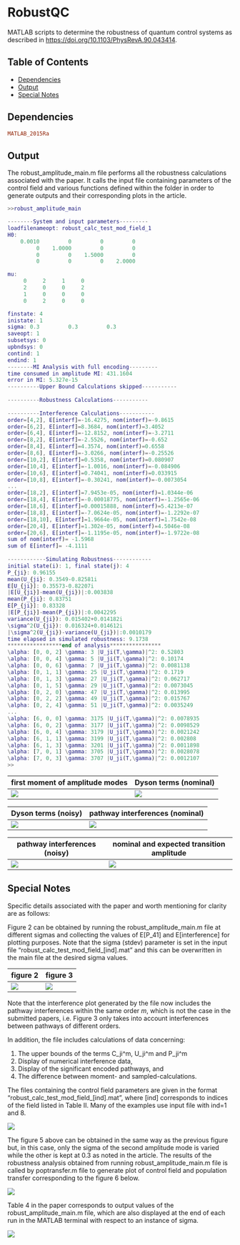 # RobustQC
MATLAB scripts to determine the robustness of quantum control systems as described in https://doi.org/10.1103/PhysRevA.90.043414. 

## Table of Contents

- [Dependencies](#Dependencies)
- [Output](#Output)
- [Special Notes](#Special-Notes)

## Dependencies

```ruby
MATLAB_2015Ra
```

## Output
The robust_amplitude_main.m file performs all the robustness calculations associated with the paper. It calls the input file containing parameters of the control field and various functions defined within the folder in order to generate outputs and their corresponding plots in the article.

```matlab
>>robust_amplitude_main

--------System and input parameters---------
loadfilenameopt: robust_calc_test_mod_field_1
H0:
    0.0010         0         0         0
         0    1.0000         0         0
         0         0    1.5000         0
         0         0         0    2.0000

mu:
     0     2     1     0
     2     0     0     2
     1     0     0     0
     0     2     0     0

finstate: 4
inistate: 1
sigma: 0.3         0.3         0.3
saveopt: 1
subsetsys: 0
upbndsys: 0
contind: 1
endind: 1
--------MI Analysis with full encoding---------
time consumed in amplitude MI: 431.1604
error in MI: 5.327e-15
----------Upper Bound Calculations skipped-----------
 
----------Robustness Calculations-----------
 
----------Interference Calculations-----------
order=[4,2], E[interf]=-16.4275, nom(interf)=-9.8615
order=[6,2], E[interf]=8.3684, nom(interf)=3.4052
order=[6,4], E[interf]=-12.8152, nom(interf)=-3.2711
order=[8,2], E[interf]=-2.5526, nom(interf)=-0.652
order=[8,4], E[interf]=4.3574, nom(interf)=0.6558
order=[8,6], E[interf]=-3.0266, nom(interf)=-0.25526
order=[10,2], E[interf]=0.5358, nom(interf)=0.080907
order=[10,4], E[interf]=-1.0016, nom(interf)=-0.084906
order=[10,6], E[interf]=0.74041, nom(interf)=0.033915
order=[10,8], E[interf]=-0.30241, nom(interf)=-0.0073054
...
order=[18,2], E[interf]=7.9453e-05, nom(interf)=1.0344e-06
order=[18,4], E[interf]=-0.00018775, nom(interf)=-1.2565e-06
order=[18,6], E[interf]=0.00015888, nom(interf)=5.4213e-07
order=[18,8], E[interf]=-7.0624e-05, nom(interf)=-1.2292e-07
order=[18,10], E[interf]=1.9664e-05, nom(interf)=1.7542e-08
order=[20,4], E[interf]=1.302e-05, nom(interf)=4.5046e-08
order=[20,6], E[interf]=-1.1195e-05, nom(interf)=-1.9722e-08
sum of nom(interf)= -1.5968
sum of E[interf]= -4.1111
 
------------Simulating Robustness------------
initial state(i): 1, final state(j): 4
P_{ji}: 0.96155
mean(U_{ji}: 0.3549-0.82581i
E[U_{ji}]: 0.35573-0.82207i
|E[U_{ji}]-mean(U_{ji})|:0.003838
mean(P_{ji}: 0.83751
E[P_{ji}]: 0.83328
|E[P_{ji}]-mean(P_{ji})|:0.0042295
variance(U_{ji}): 0.015402+0.014182i
\sigma^2(U_{ji}): 0.016324+0.014612i
|\sigma^2(U_{ji})-variance(U_{ji})|:0.0010179
time elapsed in simulated robustness: 9.1738
*****************end of analysis****************
\alpha: [0, 0, 2] \gamma: 3 |U_ji(T,\gamma)|^2: 0.52803
\alpha: [0, 0, 4] \gamma: 5 |U_ji(T,\gamma)|^2: 0.10174
\alpha: [0, 0, 6] \gamma: 7 |U_ji(T,\gamma)|^2: 0.0081138
\alpha: [0, 1, 1] \gamma: 25 |U_ji(T,\gamma)|^2: 0.1719
\alpha: [0, 1, 3] \gamma: 27 |U_ji(T,\gamma)|^2: 0.062717
\alpha: [0, 1, 5] \gamma: 29 |U_ji(T,\gamma)|^2: 0.0073045
\alpha: [0, 2, 0] \gamma: 47 |U_ji(T,\gamma)|^2: 0.013995
\alpha: [0, 2, 2] \gamma: 49 |U_ji(T,\gamma)|^2: 0.015767
\alpha: [0, 2, 4] \gamma: 51 |U_ji(T,\gamma)|^2: 0.0035249
...
\alpha: [6, 0, 0] \gamma: 3175 |U_ji(T,\gamma)|^2: 0.0078935
\alpha: [6, 0, 2] \gamma: 3177 |U_ji(T,\gamma)|^2: 0.0098529
\alpha: [6, 0, 4] \gamma: 3179 |U_ji(T,\gamma)|^2: 0.0021242
\alpha: [6, 1, 1] \gamma: 3199 |U_ji(T,\gamma)|^2: 0.002808
\alpha: [6, 1, 3] \gamma: 3201 |U_ji(T,\gamma)|^2: 0.0011898
\alpha: [7, 0, 1] \gamma: 3705 |U_ji(T,\gamma)|^2: 0.0028078
\alpha: [7, 0, 3] \gamma: 3707 |U_ji(T,\gamma)|^2: 0.0012107
>> 
```
| first moment of amplitude modes | Dyson terms (nominal)|
|---------|---------|
|![](Images/output_fig1.png)|![](Images/output_fig2.png)|

| Dyson terms (noisy)| pathway interferences (nominal)|
|---------|---------|
|![](Images/output_fig3.png)|![](Images/output_fig4.png)|

| pathway interferences (noisy)| nominal and expected transition amplitude| 
|---------|---------|
|![](Images/output_fig5.png)|![](Images/output_fig6.png)|

## Special Notes
Specific details associated with the paper and worth mentioning for clarity are as follows:

Figure 2 can be obtained by running the robust_amplitude_main.m file at different sigmas and collecting the values of E[P_41] and E[interference] for plotting purposes. Note that the sigma (stdev) parameter is set in the input file “robust_calc_test_mod_field_[ind].mat” and this can be overwritten in the main file at the desired sigma values.

| figure 2| figure 3|
|---------|---------|
|![](Images/robust_calc_test_mod_diffields_Pji_and_interf.jpg)|![](Images/robust_calc_test_mod_field_1_interfnom_vs_interfexp.jpg)|

Note that the interference plot generated by the file now includes the pathway interferences within the same order $m$, which is not the case in the submitted papers, i.e. Figure 3 only takes into account interferences between pathways of different orders.

In addition, the file includes calculations of data concerning:

1. The upper bounds of the terms C_ji^m, U_ji^m and P_ji^m
2. Display of numerical interference data,
3. Display of the significant encoded pathways, and 
4. The difference between moment- and sampled-calculations.

The files containing the control field parameters are given in the format “robust_calc_test_mod_field_[ind].mat”, where [ind] corresponds to indices of the field listed in Table II. Many of the examples use input file with ind=1 and 8.

![](Images/robust_calc_test_mod_diffields_nonunisigma_pjiexp_interfexp.jpg)

The figure 5 above can be obtained in the same way as the previous figure but, in this case, only the sigma of the second amplitude mode is varied while the other is kept at 0.3 as noted in the article. The results of the robustness analysis obtained from running robust_amplitude_main.m file is called by poptransfer.m file to generate plot of control field and population transfer corresponding to the figure 6 below.

![](Images/Robust_calc_test_mod_field_1_vs_8_field_poptranfer_sigma0pt675.jpg)

Table 4 in the paper corresponds to output values of the robust_amplitude_main.m file, which are also displayed at the end of each run in the MATLAB terminal with respect to an instance of sigma.

![](Images/Table4.png)
